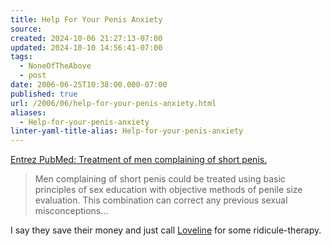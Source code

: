 ```yaml
---
title: Help For Your Penis Anxiety
source: 
created: 2024-10-06 21:27:13-07:00
updated: 2024-10-10 14:56:41-07:00
tags:
  - NoneOfTheAbove
  - post
date: 2006-06-25T10:38:00.000-07:00
published: true
url: /2006/06/help-for-your-penis-anxiety.html
aliases:
  - Help-for-your-penis-anxiety
linter-yaml-title-alias: Help-for-your-penis-anxiety
---
```



[Entrez PubMed: Treatment of men complaining of short penis.](http://www.ncbi.nlm.nih.gov/entrez/query.fcgi?cmd=Retrieve&db=pubmed&dopt=Abstract&list_uids=15922413&query_hl=1 "Entrez PubMed:  Treatment of men complaining of short penis.")  
  

>   
> Men complaining of short penis could be treated using basic principles of sex education with objective methods of penile size evaluation. This combination can correct any previous sexual misconceptions...  

  
  
I say they save their money and just call [Loveline](http://www.kroq.com/loveline/) for some ridicule-therapy.